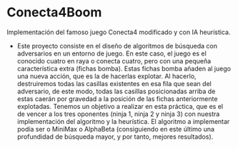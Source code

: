 # Conecta4Boom
Implementación del famoso juego Conecta4 modificado y con IA heurística.

- Este proyecto consiste en el diseño de algoritmos de búsqueda con adversarios en un entorno de
juego. En este caso, el juego es el conocido cuatro en raya o conecta cuatro, pero con una pequeña
característica extra (fichas bomba).
Estas fichas bomba añaden al juego una nueva acción, que es la de hacerlas explotar. Al hacerlo,
destruiremos todas las casillas existentes en esa fila que sean del adversario, de este modo, todas las
casillas posicionadas arriba de estas caerán por gravedad a la posición de las fichas anteriormente
explotadas.
Tenemos un objetivo a realizar en esta práctica, que es el de vencer a los tres oponentes (ninja 1,
ninja 2 y ninja 3) con nuestra implementación del algoritmo y la heurística. El algoritmo a
implementar podía ser o MiniMax o AlphaBeta (consiguiendo en este último una profundidad de
búsqueda mayor, y por tanto, mejores resultados).
